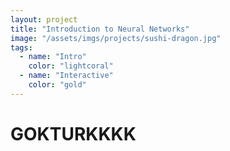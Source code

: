 ```yaml
---
layout: project
title: "Introduction to Neural Networks"
image: "/assets/imgs/projects/sushi-dragon.jpg"
tags:
  - name: "Intro"
    color: "lightcoral"
  - name: "Interactive"
    color: "gold"
---
```


<h1>GOKTURKKKK</h1>
